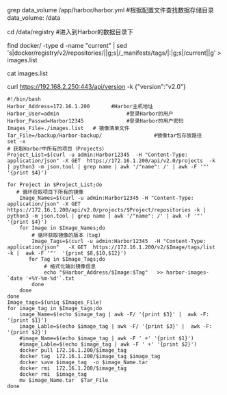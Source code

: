 grep data_volume  /app/harbor/harbor.yml    #根据配置文件查找数据存储目录
data_volume: /data

cd /data/registry     #进入到Harbor的数据目录下

find  docker/   -type  d  -name "current"  | sed  's|docker/registry/v2/repositories/||g;s|/_manifests/tags/|:|g;s|/current||g'  >  images.list

cat images.list

curl https://192.168.2.250:443/api/version  -k
{"version":"v2.0"}

```shell
#!/bin/bash
Harbor_Address=172.16.1.200       #Harbor主机地址
Harbor_User=admin                      #登录Harbor的用户
Harbor_Passwd=Harbor12345              #登录Harbor的用户密码
Images_File=./images.list   # 镜像清单文件
Tar_File=/backup/Harbor-backup/                 #镜像tar包存放路径
set -x
# 获取Harbor中所有的项目（Projects）
Project_List=$(curl -u admin:Harbor12345  -H "Content-Type: application/json" -X GET  https://172.16.1.200/api/v2.0/projects  -k  | python3 -m json.tool | grep name | awk '/"name": /' | awk -F '"' '{print $4}')

for Project in $Project_List;do
   # 循环获取项目下所有的镜像
    Image_Names=$(curl -u admin:Harbor12345 -H "Content-Type: application/json" -X GET https://172.16.1.200/api/v2.0/projects/$Project/repositories -k | python3 -m json.tool | grep name | awk '/"name": /' | awk -F '"' '{print $4}')
    for Image in $Image_Names;do
        # 循环获取镜像的版本（tag)
        Image_Tags=$(curl -u admin:Harbor12345  -H "Content-Type: application/json"   -X GET  https://172.16.1.200/v2/$Image/tags/list  -k |  awk -F '"'  '{print $8,$10,$12}')
       for Tag in $Image_Tags;do
            # 格式化输出镜像信息
            echo "$Harbor_Address/$Image:$Tag"   >> harbor-images-`date '+%Y-%m-%d'`.txt
        done
    done
done
Image_tags=$(uniq $Images_File)
for image_tag in $Image_tags;do
    image_Name=$(echo $image_tag | awk -F/ '{print $3}' |  awk -F: '{print $1}')
    image_Lable=$(echo $image_tag | awk -F/ '{print $3}' |  awk -F: '{print $2}')
    #image_Name=$(echo $image_tag | awk -F ' +' '{print $1}')
    #image_Lable=$(echo $image_tag | awk -F ' +' '{print $2}')
    docker pull 172.16.1.200/$image_tag
    docker tag  172.16.1.200/$image_tag $image_tag
    docker save $image_tag  -o $image_Name.tar
    docker rmi  172.16.1.200/$image_tag
    docker rmi  $image_tag
    mv $image_Name.tar  $Tar_File
done